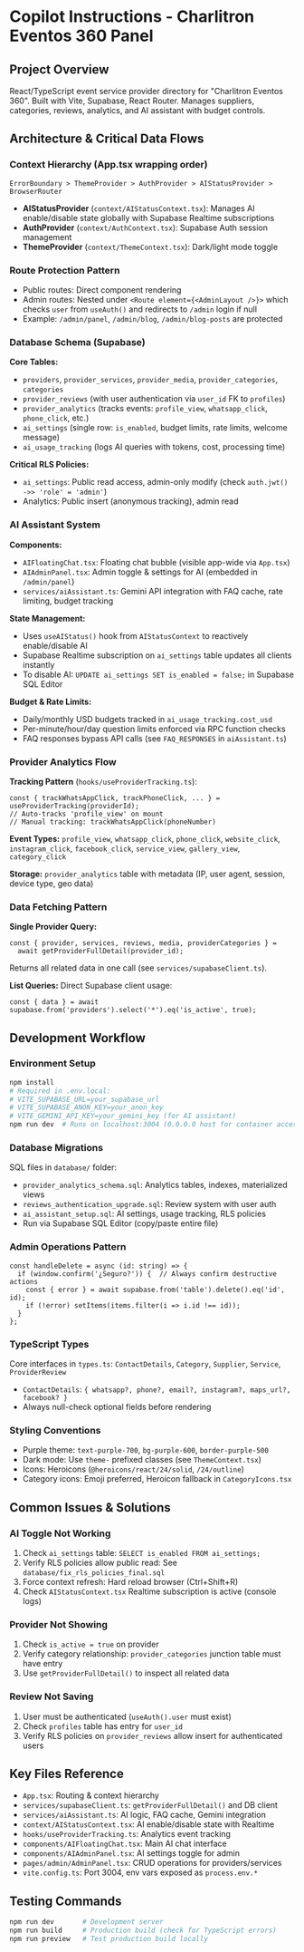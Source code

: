 # Copilot Instructions - Charlitron Eventos 360 Panel

## Project Overview
React/TypeScript event service provider directory for "Charlitron Eventos 360". Built with Vite, Supabase, React Router. Manages suppliers, categories, reviews, analytics, and AI assistant with budget controls.

## Architecture & Critical Data Flows

### Context Hierarchy (App.tsx wrapping order)
```tsx
ErrorBoundary > ThemeProvider > AuthProvider > AIStatusProvider > BrowserRouter
```
- **AIStatusProvider** (`context/AIStatusContext.tsx`): Manages AI enable/disable state globally with Supabase Realtime subscriptions
- **AuthProvider** (`context/AuthContext.tsx`): Supabase Auth session management
- **ThemeProvider** (`context/ThemeContext.tsx`): Dark/light mode toggle

### Route Protection Pattern
- Public routes: Direct component rendering
- Admin routes: Nested under `<Route element={<AdminLayout />}>` which checks `user` from `useAuth()` and redirects to `/admin` login if null
- Example: `/admin/panel`, `/admin/blog`, `/admin/blog-posts` are protected

### Database Schema (Supabase)
**Core Tables:**
- `providers`, `provider_services`, `provider_media`, `provider_categories`, `categories`
- `provider_reviews` (with user authentication via `user_id` FK to `profiles`)
- `provider_analytics` (tracks events: `profile_view`, `whatsapp_click`, `phone_click`, etc.)
- `ai_settings` (single row: `is_enabled`, budget limits, rate limits, welcome message)
- `ai_usage_tracking` (logs AI queries with tokens, cost, processing time)

**Critical RLS Policies:**
- `ai_settings`: Public read access, admin-only modify (check `auth.jwt() ->> 'role' = 'admin'`)
- Analytics: Public insert (anonymous tracking), admin read

### AI Assistant System
**Components:**
- `AIFloatingChat.tsx`: Floating chat bubble (visible app-wide via `App.tsx`)
- `AIAdminPanel.tsx`: Admin toggle & settings for AI (embedded in `/admin/panel`)
- `services/aiAssistant.ts`: Gemini API integration with FAQ cache, rate limiting, budget tracking

**State Management:**
- Uses `useAIStatus()` hook from `AIStatusContext` to reactively enable/disable AI
- Supabase Realtime subscription on `ai_settings` table updates all clients instantly
- To disable AI: `UPDATE ai_settings SET is_enabled = false;` in Supabase SQL Editor

**Budget & Rate Limits:**
- Daily/monthly USD budgets tracked in `ai_usage_tracking.cost_usd`
- Per-minute/hour/day question limits enforced via RPC function checks
- FAQ responses bypass API calls (see `FAQ_RESPONSES` in `aiAssistant.ts`)

### Provider Analytics Flow
**Tracking Pattern** (`hooks/useProviderTracking.ts`):
```tsx
const { trackWhatsAppClick, trackPhoneClick, ... } = useProviderTracking(providerId);
// Auto-tracks 'profile_view' on mount
// Manual tracking: trackWhatsAppClick(phoneNumber)
```
**Event Types:** `profile_view`, `whatsapp_click`, `phone_click`, `website_click`, `instagram_click`, `facebook_click`, `service_view`, `gallery_view`, `category_click`

**Storage:** `provider_analytics` table with metadata (IP, user agent, session, device type, geo data)

### Data Fetching Pattern
**Single Provider Query:**
```tsx
const { provider, services, reviews, media, providerCategories } = 
  await getProviderFullDetail(provider_id);
```
Returns all related data in one call (see `services/supabaseClient.ts`).

**List Queries:** Direct Supabase client usage:
```tsx
const { data } = await supabase.from('providers').select('*').eq('is_active', true);
```

## Development Workflow

### Environment Setup
```bash
npm install
# Required in .env.local:
# VITE_SUPABASE_URL=your_supabase_url
# VITE_SUPABASE_ANON_KEY=your_anon_key
# VITE_GEMINI_API_KEY=your_gemini_key (for AI assistant)
npm run dev  # Runs on localhost:3004 (0.0.0.0 host for container access)
```

### Database Migrations
SQL files in `database/` folder:
- `provider_analytics_schema.sql`: Analytics tables, indexes, materialized views
- `reviews_authentication_upgrade.sql`: Review system with user auth
- `ai_assistant_setup.sql`: AI settings, usage tracking, RLS policies
- Run via Supabase SQL Editor (copy/paste entire file)

### Admin Operations Pattern
```tsx
const handleDelete = async (id: string) => {
  if (window.confirm('¿Seguro?')) {  // Always confirm destructive actions
    const { error } = await supabase.from('table').delete().eq('id', id);
    if (!error) setItems(items.filter(i => i.id !== id));
  }
};
```

### TypeScript Types
Core interfaces in `types.ts`: `ContactDetails`, `Category`, `Supplier`, `Service`, `ProviderReview`
- `ContactDetails`: `{ whatsapp?, phone?, email?, instagram?, maps_url?, facebook? }`
- Always null-check optional fields before rendering

### Styling Conventions
- Purple theme: `text-purple-700`, `bg-purple-600`, `border-purple-500`
- Dark mode: Use `theme-` prefixed classes (see `ThemeContext.tsx`)
- Icons: Heroicons (`@heroicons/react/24/solid`, `/24/outline`)
- Category icons: Emoji preferred, Heroicon fallback in `CategoryIcons.tsx`

## Common Issues & Solutions

### AI Toggle Not Working
1. Check `ai_settings` table: `SELECT is_enabled FROM ai_settings;`
2. Verify RLS policies allow public read: See `database/fix_rls_policies_final.sql`
3. Force context refresh: Hard reload browser (Ctrl+Shift+R)
4. Check `AIStatusContext.tsx` Realtime subscription is active (console logs)

### Provider Not Showing
1. Check `is_active = true` on provider
2. Verify category relationship: `provider_categories` junction table must have entry
3. Use `getProviderFullDetail()` to inspect all related data

### Review Not Saving
1. User must be authenticated (`useAuth().user` must exist)
2. Check `profiles` table has entry for `user_id`
3. Verify RLS policies on `provider_reviews` allow insert for authenticated users

## Key Files Reference
- `App.tsx`: Routing & context hierarchy
- `services/supabaseClient.ts`: `getProviderFullDetail()` and DB client
- `services/aiAssistant.ts`: AI logic, FAQ cache, Gemini integration
- `context/AIStatusContext.tsx`: AI enable/disable state with Realtime
- `hooks/useProviderTracking.ts`: Analytics event tracking
- `components/AIFloatingChat.tsx`: Main AI chat interface
- `components/AIAdminPanel.tsx`: AI settings toggle for admin
- `pages/admin/AdminPanel.tsx`: CRUD operations for providers/services
- `vite.config.ts`: Port 3004, env vars exposed as `process.env.*`

## Testing Commands
```bash
npm run dev       # Development server
npm run build     # Production build (check for TypeScript errors)
npm run preview   # Test production build locally
```